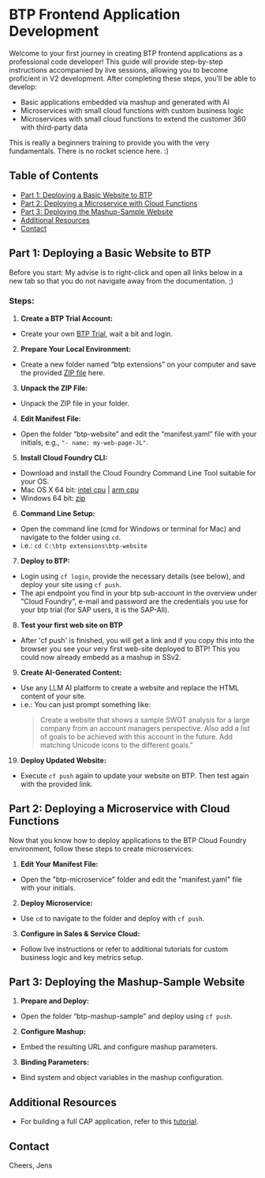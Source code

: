 # BTP Frontend Application Development

Welcome to your first journey in creating BTP frontend applications as a professional code developer! This guide will provide step-by-step instructions accompanied by live sessions, allowing you to become proficient in V2 development. After completing these steps, you’ll be able to develop:

- Basic applications embedded via mashup and generated with AI
- Microservices with small cloud functions with custom business logic
- Microservices with small cloud functions to extend the customer 360 with third-party data

This is really a beginners training to provide you with the very fundamentals. There is no rocket science here. :)

## Table of Contents

- [Part 1: Deploying a Basic Website to BTP](#part-1-deploying-a-basic-website-to-btp)
- [Part 2: Deploying a Microservice with Cloud Functions](#part-2-deploying-a-microservice-with-cloud-functions)
- [Part 3: Deploying the Mashup-Sample Website](#part-3-deploying-the-mashup-sample-website)
- [Additional Resources](#additional-resources)
- [Contact](#contact)

## Part 1: Deploying a Basic Website to BTP

Before you start: My advise is to right-click and open all links below in a new tab so that you do not navigate away from the documentation. ;)

### Steps:

1. **Create a BTP Trial Account:**
- Create your own <a href="https://account.hanatrial.ondemand.com/" target="_blank">BTP Trial</a>, wait a bit and login.

2. **Prepare Your Local Environment:**
- Create a new folder named “btp extensions” on your computer and save the provided [ZIP file](https://github.com/jens-limbach/SSv2-extensibility-workshop/blob/c7aba46ded43a51dd40b309baa632e2c3498c40e/btp-extension-training.zip) here.
  
3. **Unpack the ZIP File:**
- Unpack the ZIP file in your folder.

4. **Edit Manifest File:**
- Open the folder “btp-website” and edit the “manifest.yaml” file with your initials, e.g., `"- name: my-web-page-JL"`.

5. **Install Cloud Foundry CLI:**
- Download and install the Cloud Foundry Command Line Tool suitable for your OS.
- Mac OS X 64 bit: [intel cpu](https://packages.cloudfoundry.org/stable?release=macosx64&version=v8&source=githubIntel) | [arm cpu](https://packages.cloudfoundry.org/stable?release=macosarm&version=v8&source=github) 
- Windows 64 bit: [zip](https://packages.cloudfoundry.org/stable?release=windows64&version=v8&source=github)

6. **Command Line Setup:**
- Open the command line (cmd for Windows or terminal for Mac) and navigate to the folder using `cd`.
- i.e.: `cd C:\btp extensions\btp-website`

7. **Deploy to BTP:**
- Login using `cf login`, provide the necessary details (see below), and deploy your site using `cf push`.
- The api endpoint you find in your btp sub-account in the overview under "Cloud Foundry", e-mail and password are the credentials you use for your btp trial (for SAP users, it is the SAP-All).

8. **Test your first web site on BTP**
- After 'cf push' is finished, you will get a link and if you copy this into the browser you see your very first web-site deployed to BTP! This you could now already embedd as a mashup in SSv2.

9. **Create AI-Generated Content:**
- Use any LLM AI platform to create a website and replace the HTML content of your site.
- i.e.: You can just prompt something like:
  >Create a website that shows a sample SWOT analysis for a large company from an account managers perspective. Also add a list of goals to be achieved with this account in the future. Add matching Unicode icons to the different goals."

19. **Deploy Updated Website:**
- Execute `cf push` again to update your website on BTP. Then test again with the provided link.

## Part 2: Deploying a Microservice with Cloud Functions

Now that you know how to deploy applications to the BTP Cloud Foundry environment, follow these steps to create microservices:

1. **Edit Your Manifest File:**
- Open the "btp-microservice" folder and edit the "manifest.yaml" file with your initials.

2. **Deploy Microservice:**
- Use `cd` to navigate to the folder and deploy with `cf push`.

3. **Configure in Sales & Service Cloud:**
- Follow live instructions or refer to additional tutorials for custom business logic and key metrics setup.

## Part 3: Deploying the Mashup-Sample Website

1. **Prepare and Deploy:**
- Open the folder “btp-mashup-sample” and deploy using `cf push`.

2. **Configure Mashup:**
- Embed the resulting URL and configure mashup parameters.

3. **Binding Parameters:**
- Bind system and object variables in the mashup configuration.

## Additional Resources

- For building a full CAP application, refer to this [tutorial](https://github.com/SAP-samples/sales-and-service-cloud-extensions/tree/main/CustomServiceBasicCAPSample).

## Contact

Cheers, Jens

